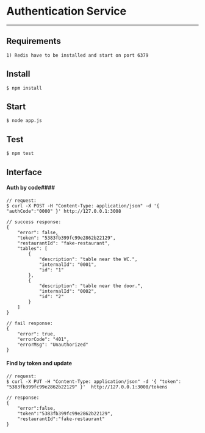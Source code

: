 Authentication Service
======================

---
Requirements
---

    1) Redis have to be installed and start on port 6379

Install
-------

    $ npm install

Start
-----

    $ node app.js

Test
----
    $ npm test

Interface
---------

#### Auth by code####

    // request:
    $ curl -X POST -H "Content-Type: application/json" -d '{ "authCode":"0000" }' http://127.0.0.1:3008

    // success response:
    {
        "error": false,
        "token": "5383fb399fc99e2862b22129",
        "restaurantId": "fake-restaurant",
        "tables": [
            {
                "description": "table near the WC.",
                "internalId": "0001",
                "id": "1"
            },
            {
                "description": "table near the door.",
                "internalId": "0002",
                "id": "2"
            }
        ]
    }

    // fail response:
    {
        "error": true,
        "errorCode": "401",
        "errorMsg": "Unauthorized"
    }

#### Find by token and update ####

    // request:
    $ curl -X PUT -H "Content-Type: application/json" -d '{ "token": "5383fb399fc99e2862b22129" }'  http://127.0.0.1:3008/tokens

    // response:
    {
        "error":false,
        "token":"5383fb399fc99e2862b22129",
        "restaurantId":"fake-restaurant"
    }
